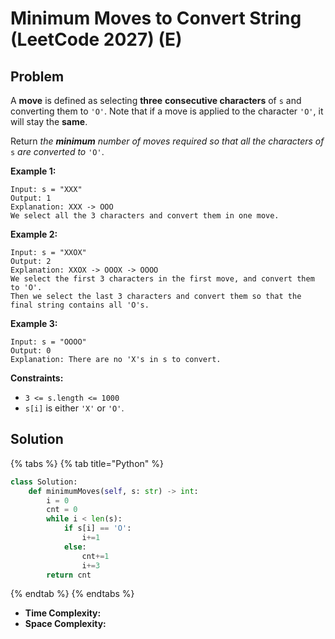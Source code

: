 # Minimum Moves to Convert String \(LeetCode 2027\) \(E\)

## Problem

A **move** is defined as selecting **three** **consecutive characters** of `s` and converting them to `'O'`. Note that if a move is applied to the character `'O'`, it will stay the **same**.

Return _the **minimum** number of moves required so that all the characters of_ `s` _are converted to_ `'O'`.

**Example 1:**

```text
Input: s = "XXX"
Output: 1
Explanation: XXX -> OOO
We select all the 3 characters and convert them in one move.
```

**Example 2:**

```text
Input: s = "XXOX"
Output: 2
Explanation: XXOX -> OOOX -> OOOO
We select the first 3 characters in the first move, and convert them to 'O'.
Then we select the last 3 characters and convert them so that the final string contains all 'O's.
```

**Example 3:**

```text
Input: s = "OOOO"
Output: 0
Explanation: There are no 'X's in s to convert.
```

**Constraints:**

* `3 <= s.length <= 1000`
* `s[i]` is either `'X'` or `'O'`.

## Solution

{% tabs %}
{% tab title="Python" %}
```python
class Solution:
    def minimumMoves(self, s: str) -> int:
        i = 0
        cnt = 0
        while i < len(s):
            if s[i] == 'O':
                i+=1
            else:
                cnt+=1
                i+=3
        return cnt
```
{% endtab %}
{% endtabs %}

* **Time Complexity:** 
* **Space Complexity:**

